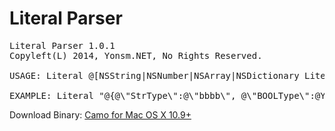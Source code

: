 
Literal Parser
======
<pre>
Literal Parser 1.0.1
Copyleft(L) 2014, Yonsm.NET, No Rights Reserved.

USAGE: Literal @[NSString|NSNumber|NSArray|NSDictionary Literals]

EXAMPLE: Literal "@{@\"StrType\":@\"bbbb\", @\"BOOLType\":@YES, @\"doubleType\":@1234.567,@YES:@[],@\"Dict\":@{@\"A\":@YES,@\"Array\":@[@1,@\"XX\"]}}"
</pre>

Download Binary: [Camo for Mac OS X 10.9+](https://raw.githubusercontent.com/Yonsm/Literal/master/Release/Literal)

<!--More Info: <http://yonsm.net/literal>-->
